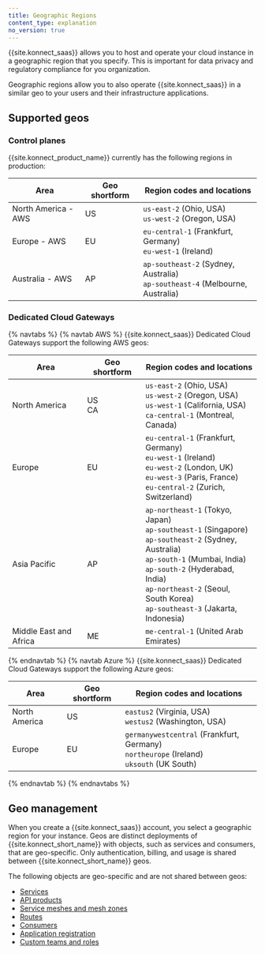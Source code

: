 ```yaml
---
title: Geographic Regions
content_type: explanation
no_version: true
---
```


{{site.konnect_saas}} allows you to host and operate your cloud instance in a geographic region that you specify. This is important for data privacy and regulatory compliance for you organization. 

Geographic regions allow you to also operate {{site.konnect_saas}} in a similar geo to your users and their infrastructure applications. 
<!--- Do not publish yet: "This reduces network latency and minimizes the blast-radius in the event of cross-region connectivity failures." -->

## Supported geos 

### Control planes

{{site.konnect_product_name}} currently has the following regions in production:

Area | Geo shortform | Region codes and locations
-----|-----------|---------------------------
North America - AWS | US | `us-east-2` (Ohio, USA) <br>`us-west-2` (Oregon, USA)
Europe - AWS | EU | `eu-central-1` (Frankfurt, Germany) <br> `eu-west-1` (Ireland)
Australia - AWS | AP | `ap-southeast-2` (Sydney, Australia) <br> `ap-southeast-4` (Melbourne, Australia)

### Dedicated Cloud Gateways

{% navtabs %}
{% navtab AWS %}
{{site.konnect_saas}} Dedicated Cloud Gateways support the following AWS geos: 

Area | Geo shortform | Region codes and locations
-----|-----------|---------------------------
North America | US<br>CA | `us-east-2` (Ohio, USA) <br> `us-west-2` (Oregon, USA) <br> `us-west-1` (California, USA) <br> `ca-central-1` (Montreal, Canada)
Europe | EU |  `eu-central-1` (Frankfurt, Germany) <br> `eu-west-1` (Ireland) <br> `eu-west-2` (London, UK) <br> `eu-west-3` (Paris, France) <br> `eu-central-2` (Zurich, Switzerland)
Asia Pacific | AP | `ap-northeast-1` (Tokyo, Japan) <br> `ap-southeast-1` (Singapore) <br> `ap-southeast-2` (Sydney, Australia) <br> `ap-south-1` (Mumbai, India) <br> `ap-south-2` (Hyderabad, India) <br> `ap-northeast-2` (Seoul, South Korea) <br> `ap-southeast-3` (Jakarta, Indonesia)
Middle East and Africa | ME | `me-central-1` (United Arab Emirates)

{% endnavtab %}
{% navtab Azure %}
{{site.konnect_saas}} Dedicated Cloud Gateways support the following Azure geos: 

Area | Geo shortform | Region codes and locations
-----|-----------|---------------------------
North America | US | `eastus2` (Virginia, USA) <br> `westus2` (Washington, USA)
Europe | EU | `germanywestcentral` (Frankfurt, Germany) <br> `northeurope` (Ireland) <br> `uksouth` (UK South)

{% endnavtab %}
{% endnavtabs %}
## Geo management

When you create a {{site.konnect_saas}} account, you select a geographic region for your instance. Geos are distinct deployments of {{site.konnect_short_name}} with objects, such as services and consumers, that are geo-specific. Only authentication, billing, and usage is shared between {{site.konnect_short_name}} geos.

The following objects are geo-specific and are not shared between geos:

* [Services](/konnect/service-catalog/)
* [API products](/konnect/api-products/)
* [Service meshes and mesh zones](/konnect/mesh-manager/)
* [Routes](/konnect/getting-started/implement-service/)
* [Consumers](/konnect/gateway-manager/configuration/)
* [Application registration](/konnect/dev-portal/applications/enable-app-reg/)
* [Custom teams and roles](/konnect/org-management/teams-and-roles/)
